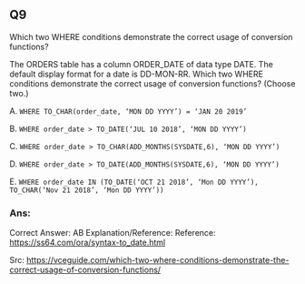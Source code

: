 ## Q9

Which two WHERE conditions demonstrate the correct usage of conversion functions?

The ORDERS table has a column ORDER_DATE of data type DATE.
The default display format for a date is DD-MON-RR.
Which two WHERE conditions demonstrate the correct usage of conversion functions? (Choose two.)

A. `WHERE TO_CHAR(order_date, ‘MON DD YYYY’) = ‘JAN 20 2019’`

B. `WHERE order_date > TO_DATE(‘JUL 10 2018’, ‘MON DD YYYY’)`

C. `WHERE order_date > TO_CHAR(ADD_MONTHS(SYSDATE,6), ‘MON DD YYYY’)`

D. `WHERE order_date > TO_DATE(ADD_MONTHS(SYSDATE,6), ‘MON DD YYYY’)`

E. `WHERE order_date IN (TO_DATE(‘OCT 21 2018’, ‘Mon DD YYYY’), TO_CHAR(‘Nov 21 2018’, ‘Mon DD YYYY’))`

### Ans:

Correct Answer: AB
Explanation/Reference:
Reference: https://ss64.com/ora/syntax-to_date.html

Src: https://vceguide.com/which-two-where-conditions-demonstrate-the-correct-usage-of-conversion-functions/